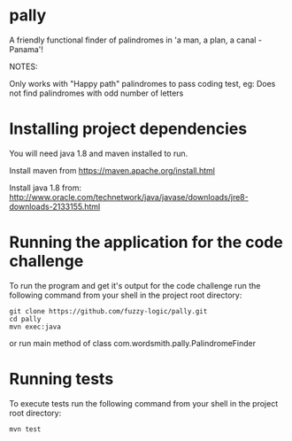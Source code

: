 # pally

A friendly functional finder of palindromes in 'a man, a plan, a canal - Panama'!

NOTES:

Only works with "Happy path" palindromes to pass coding test, eg: Does not find palindromes with odd number of letters



# Installing project dependencies

You will need java 1.8 and maven installed to run.

Install maven from https://maven.apache.org/install.html

Install java 1.8 from: http://www.oracle.com/technetwork/java/javase/downloads/jre8-downloads-2133155.html



# Running the application for the code challenge

To run the program and get it's output for the code challenge run the following command from your shell in the project root directory:

```
git clone https://github.com/fuzzy-logic/pally.git
cd pally
mvn exec:java
```

or run main method of class com.wordsmith.pally.PalindromeFinder



# Running tests

To execute tests run the following command from your shell in the project root directory:

```
mvn test
```
